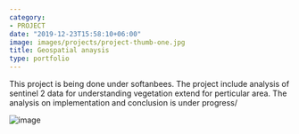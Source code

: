 ```yaml
---
category:
- PROJECT
date: "2019-12-23T15:58:10+06:00"
image: images/projects/project-thumb-one.jpg
title: Geospatial anaysis
type: portfolio
---
```


This project is being done under softanbees.
The project include analysis of sentinel 2 data for understanding vegetation extend for perticular area. The analysis on implementation and conclusion is under progress/

![image](/images/blog/s1.jpg)
